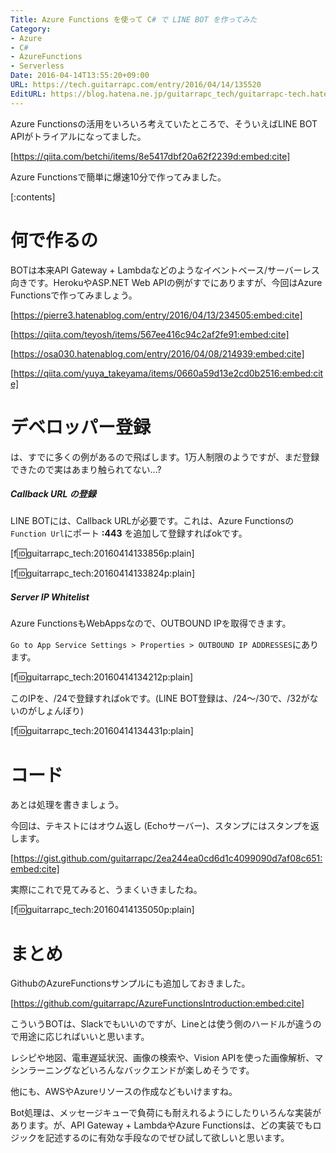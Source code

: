 ```yaml
---
Title: Azure Functions を使って C# で LINE BOT を作ってみた
Category:
- Azure
- C#
- AzureFunctions
- Serverless
Date: 2016-04-14T13:55:20+09:00
URL: https://tech.guitarrapc.com/entry/2016/04/14/135520
EditURL: https://blog.hatena.ne.jp/guitarrapc_tech/guitarrapc-tech.hatenablog.com/atom/entry/10328537792371113740
---
```


Azure Functionsの活用をいろいろ考えていたところで、そういえばLINE BOT APIがトライアルになってました。

[https://qiita.com/betchi/items/8e5417dbf20a62f2239d:embed:cite]

Azure Functionsで簡単に爆速10分で作ってみました。

[:contents]

# 何で作るの

BOTは本来API Gateway + Lambdaなどのようなイベントベース/サーバーレス向きです。HerokuやASP.NET Web APIの例がすでにありますが、今回はAzure Functionsで作ってみましょう。

[https://pierre3.hatenablog.com/entry/2016/04/13/234505:embed:cite]

[https://qiita.com/teyosh/items/567ee416c94c2af2fe91:embed:cite]

[https://osa030.hatenablog.com/entry/2016/04/08/214939:embed:cite]

[https://qiita.com/yuya_takeyama/items/0660a59d13e2cd0b2516:embed:cite]

# デベロッパー登録

は、すでに多くの例があるので飛ばします。1万人制限のようですが、まだ登録できたので実はあまり触られてない...?

##### Callback URL の登録

LINE BOTには、Callback URLが必要です。これは、Azure Functionsの`Function Url`にポート **:443** を追加して登録すればokです。

[f:id:guitarrapc_tech:20160414133856p:plain]

[f:id:guitarrapc_tech:20160414133824p:plain]

##### Server IP Whitelist

Azure FunctionsもWebAppsなので、OUTBOUND IPを取得できます。

`Go to App Service Settings > Properties > OUTBOUND IP ADDRESSES`にあります。

[f:id:guitarrapc_tech:20160414134212p:plain]

このIPを、/24で登録すればokです。(LINE BOT登録は、/24～/30で、/32がないのがしょんぼり)

[f:id:guitarrapc_tech:20160414134431p:plain]

# コード

あとは処理を書きましょう。

今回は、テキストにはオウム返し (Echoサーバー)、スタンプにはスタンプを返します。

[https://gist.github.com/guitarrapc/2ea244ea0cd6d1c4099090d7af08c651:embed:cite]

実際にこれで見てみると、うまくいきましたね。

[f:id:guitarrapc_tech:20160414135050p:plain]

# まとめ

GithubのAzureFunctionsサンプルにも追加しておきました。

[https://github.com/guitarrapc/AzureFunctionsIntroduction:embed:cite]

こういうBOTは、Slackでもいいのですが、Lineとは使う側のハードルが違うので用途に応じればいいと思います。

レシピや地図、電車遅延状況、画像の検索や、Vision APIを使った画像解析、マシンラーニングなどいろんなバックエンドが楽しめそうです。

他にも、AWSやAzureリソースの作成などもいけますね。

Bot処理は、メッセージキューで負荷にも耐えれるようにしたりいろんな実装があります。が、API Gateway + LambdaやAzure Functionsは、どの実装でもロジックを記述するのに有効な手段なのでぜひ試して欲しいと思います。
